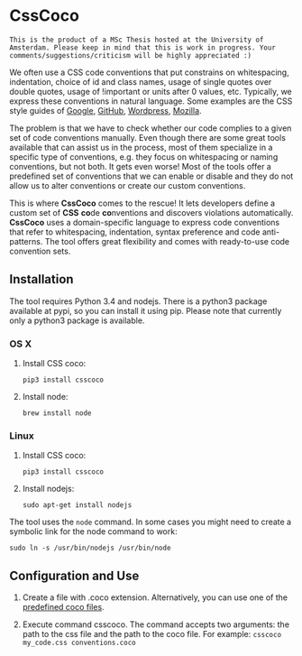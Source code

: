 # CssCoco

```
This is the product of a MSc Thesis hosted at the University of Amsterdam. Please keep in mind that this is work in progress. Your comments/suggestions/criticism will be highly appreciated :)
```



We often use a CSS code conventions that put constrains on whitespacing, indentation, choice of id and class names, usage of single quotes over double quotes, usage of !important or units after 0 values, etc. Typically, we express these conventions in natural language. Some examples are the CSS style guides of [Google](https://google-styleguide.googlecode.com/svn/trunk/htmlcssguide.xml#type_Attributes), [GitHub](http://primercss.io/guidelines/#css), [Wordpress](https://make.wordpress.org/core/handbook/coding-standards/css/), [Mozilla](https://developer.mozilla.org/en-US/docs/Web/Guide/CSS/Writing_efficient_CSS). 

The problem is that we have to check whether our code complies to a given set of code conventions manually. Even though there are some great tools available that can assist us in the process, most of them specialize in a specific type of conventions, e.g. they focus on whitespacing or naming conventions, but not both. It gets even worse! Most of the tools offer a predefined set of conventions that we can enable or disable and they do not allow us to alter conventions or create our custom conventions.

This is where **CssCoco** comes to the rescue! It lets developers define a custom set of **CSS** **co**de **co**nventions and discovers violations automatically. **CssCoco** uses a domain-specific language to express code conventions that refer to whitespacing, indentation, syntax preference and code anti-patterns. The tool offers great flexibility and comes with ready-to-use code convention sets.

## Installation

The tool requires Python 3.4 and nodejs. There is a python3 package available at pypi, so you can install it using pip. Please note that currently only a python3 package is available.

### OS X

1. Install CSS coco:

    `pip3 install csscoco`

2. Install node:

    `brew install node`

### Linux

1. Install CSS coco:

    `pip3 install csscoco`

2. Install nodejs:

    `sudo apt-get install nodejs`

The tool uses the `node` command. In some cases you might need to create a symbolic link for the node command to work: 

`sudo ln -s /usr/bin/nodejs /usr/bin/node`

## Configuration and Use

1. Create a file with .coco extension. Alternatively, you can use one of the [predefined coco files](https://github.com/boryanagoncharenko/CssCoco/tree/master/samples).

2. Execute command csscoco. The command accepts two arguments: the path to the css file and the path to the coco file. For example:
`csscoco my_code.css conventions.coco`
